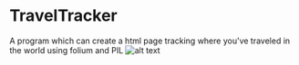 # TravelTracker
A program which can create a html page tracking where you've traveled in the world using folium and PIL
![alt text](https://raw.githubusercontent.com/DavidLSmyth/TravelTracker/branch/img.png)
